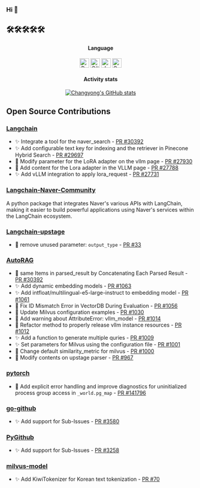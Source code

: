 
### Hi 👋

## 🛠🛠🛠🛠🛠
<div align="center">
  <h4>Language</h4>
  <img src="https://skillicons.dev/icons?i=python" alt="Python" width="25"> 
  <img src="https://skillicons.dev/icons?i=cs" alt="C#" width="25"> 
  <img src="https://skillicons.dev/icons?i=js" alt="JavaScript" width="25"> 
  <img src="https://skillicons.dev/icons?i=go" alt="Go" width="25"> 

<h4> Activity stats </h4>

[![Changyong's GitHub stats](https://github-readme-stats.vercel.app/api?username=e7217&show_icons=true&include_all_commits=false)](https://github.com/e7217/)

</div>

## Open Source Contributions
### [Langchain](https://github.com/langchain-ai/langchain)
- ✨ Integrate a tool for the naver_search - [PR #30392](https://github.com/langchain-ai/langchain/pull/30392)
- ✨ Add configurable text key for indexing and the retriever in Pinecone Hybrid Search - [PR #29697](https://github.com/langchain-ai/langchain/pull/29697)
- 📝 Modify parameter for the LoRA adapter on the vllm page - [PR #27930](https://github.com/langchain-ai/langchain/pull/27930)
- 📝 Add content for the Lora adapter in the VLLM page - [PR #27788](https://github.com/langchain-ai/langchain/pull/27788)
- ✨ Add vLLM integration to apply lora_request - [PR #27731](https://github.com/langchain-ai/langchain/pull/27731)

### [Langchain-Naver-Community](https://github.com/e7217/langchain-naver-community)
A python package that integrates Naver's various APIs with LangChain, making it easier to build powerful applications using Naver's services within the LangChain ecosystem.

### [Langchain-upstage](https://github.com/langchain-ai/langchain-upstage)
- 🐛 remove unused parameter: `output_type` - [PR #33](https://github.com/langchain-ai/langchain-upstage/pull/33)

### [AutoRAG](https://github.com/Marker-Inc-Korea/AutoRAG)
- 🐛 same Items in parsed_result by Concatenating Each Parsed Result - [PR #30392](https://github.com/Marker-Inc-Korea/AutoRAG/pull/1066)
- ✨ Add dynamic embedding models - [PR #1063](https://github.com/Marker-Inc-Korea/AutoRAG/pull/1063)
- ✨ Add intfloat/multilingual-e5-large-instruct to embedding model - [PR #1061](https://github.com/Marker-Inc-Korea/AutoRAG/pull/1061)
- 🐛 Fix ID Mismatch Error in VectorDB During Evaluation - [PR #1056](https://github.com/Marker-Inc-Korea/AutoRAG/pull/1056)
- 📝 Update Milvus configuration examples - [PR #1030](https://github.com/Marker-Inc-Korea/AutoRAG/pull/1030)
- 📝 Add warning about AttributeError: vllm_model - [PR #1014](https://github.com/Marker-Inc-Korea/AutoRAG/pull/1014)
- 🐛 Refactor method to properly release vllm instance resources - [PR #1012](https://github.com/Marker-Inc-Korea/AutoRAG/pull/1012)
- ✨ Add a function to generate multiple quries - [PR #1009](https://github.com/Marker-Inc-Korea/AutoRAG/pull/1009)
- ✨ Set parameters for Milvus using the configuration file - [PR #1001](https://github.com/Marker-Inc-Korea/AutoRAG/pull/1001)
- 🐛 Change default similarity_metric for milvus - [PR #1000](https://github.com/Marker-Inc-Korea/AutoRAG/pull/1000)
- 📝 Modify contents on upstage parser - [PR #967](https://github.com/Marker-Inc-Korea/AutoRAG/pull/967)

### [pytorch](https://github.com/pytorch/pytorch)
- 🐛 Add explicit error handling and improve diagnostics for uninitialized process group access in `_world.pg_map` - [PR #141796](https://github.com/pytorch/pytorch/pull/141796)

### [go-github](https://github.com/google/go-github)
- ✨ Add support for Sub-Issues - [PR #3580](https://github.com/google/go-github/pull/3580)

### [PyGithub](https://github.com/PyGithub/PyGithub)
- ✨ Add support for Sub-Issues - [PR #3258](https://github.com/PyGithub/PyGithub/pull/3258)

### [milvus-model](https://github.com/milvus-io/milvus-model)
- ✨ Add KiwiTokenizer for Korean text tokenization - [PR #70](https://github.com/milvus-io/milvus-model/pull/70)

